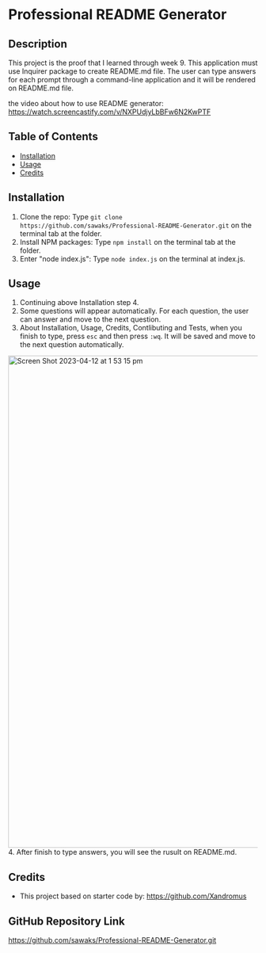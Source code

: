 #  Professional README Generator

## Description
This project is the proof that I learned through week 9. This application must use Inquirer package to create README.md file. The user can type answers for each prompt through a command-line application and it will be rendered on README.md file.

the video about how to use README generator: 
https://watch.screencastify.com/v/NXPUdjyLbBFw6N2KwPTF

## Table of Contents

- [Installation](#installation)
- [Usage](#usage)
- [Credits](#credits)

## Installation
1. Clone the repo: Type `git clone https://github.com/sawaks/Professional-README-Generator.git` on the terminal tab at the folder.
2. Install NPM packages: Type `npm install` on the terminal tab at the folder.
3. Enter "node index.js": Type `node index.js` on the terminal at index.js.


## Usage
1. Continuing above Installation step 4.
2. Some questions will appear automatically. For each question, the user can answer and move to the next question.
3. About Installation, Usage, Credits, Contlibuting and Tests, when you finish to type, press `esc` and then press `:wq`. It will be saved and move to the next question automatically.
<img width="994" alt="Screen Shot 2023-04-12 at 1 53 15 pm" src="https://user-images.githubusercontent.com/63826271/231346236-4aeb9476-f15c-4981-81a9-d7132cb1a5ab.png">
4. After finish to type answers, you will see the rusult on README.md. 


## Credits
* This project based on starter code by: https://github.com/Xandromus 

## GitHub Repository Link
https://github.com/sawaks/Professional-README-Generator.git




 